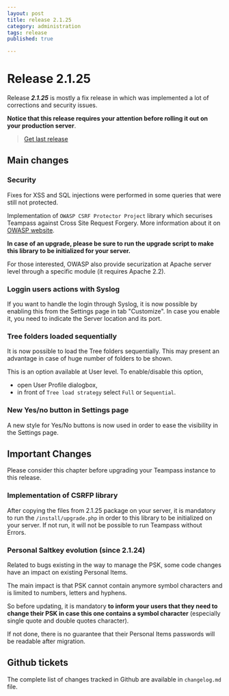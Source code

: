 ```yaml
---
layout: post
title: release 2.1.25
category: administration
tags: release
published: true

---
```


# Release 2.1.25

Release ***2.1.25*** is mostly a fix release in which was implemented a lot of corrections and security issues. 

**Notice that this release requires your attention before rolling it out on your production server**.

> [Get last release](https://github.com/nilsteampassnet/TeamPass/releases)

## Main changes

### Security

Fixes for XSS and SQL injections were performed in some queries that were still not protected.

Implementation of `OWASP CSRF Protector Project` library which securises Teampass against Cross Site Request Forgery. More information about it on [OWASP website](https://www.owasp.org/index.php/CSRFProtector_Project).

**In case of an upgrade, please be sure to run the upgrade script to make this library to be initialized for your server.**

For those interested, OWASP also provide securization at Apache server level through a specific module (it requires Apache 2.2).

### Loggin users actions with Syslog

If you want to handle the login through Syslog, it is now possible by enabling this from the Settings page in tab "Customize".
In case you enable it, you need to indicate the Server location and its port. 

### Tree folders loaded sequentially

It is now possible to load the Tree folders sequentially. This may present an advantage in case of huge number of folders to be shown.

This is an option available at User level. To enable/disable this option,
- open User Profile dialogbox,
- in front of `Tree load strategy` select `Full` or `Sequential`.

### New Yes/no button in Settings page

A new style for Yes/No buttons is now used in order to ease the visibility in the Settings page.

## Important Changes

Please consider this chapter before upgrading your Teampass instance to this release.

### Implementation of CSRFP library

After copying the files from 2.1.25 package on your server, it is mandatory to run the `/install/upgrade.php` in order to this library to be initialized on your server. If not run, it will not be possible to run Teampass without Errors.

### Personal Saltkey evolution (since 2.1.24)

Related to bugs existing in the way to manage the PSK, some code changes have an impact on existing Personal Items.

The main impact is that PSK cannot contain anymore symbol characters and is limited to numbers, letters and hyphens.

So before updating, it is mandatory **to inform your users that they need to change their PSK in case this one contains a symbol character** (especially single quote and double quotes character).

If not done, there is no guarantee that their Personal Items passwords will be readable after migration.

## Github tickets

The complete list of changes tracked in Github are available in `changelog.md` file.
